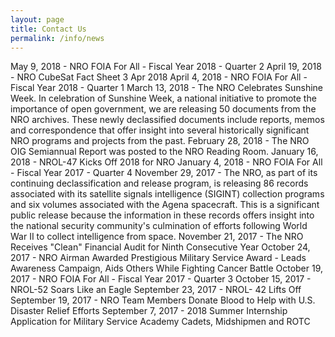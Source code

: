 ```yaml
---
layout: page
title: Contact Us
permalink: /info/news
---
```


May 9, 2018 - NRO FOIA For All - Fiscal Year 2018 - Quarter 2
April 19, 2018 - NRO CubeSat Fact Sheet 3 Apr 2018
April 4, 2018 - NRO FOIA For All - Fiscal Year 2018 - Quarter 1
March 13, 2018 - The NRO Celebrates Sunshine Week. In celebration of Sunshine Week, a national initiative to promote the importance of open government, we are releasing 50 documents from the NRO archives. These newly declassified documents include reports, memos and correspondence that offer insight into several historically significant NRO programs and projects from the past.
February 28, 2018 - The NRO OIG Semiannual Report was posted to the NRO Reading Room.
January 16, 2018 - NROL-47 Kicks Off 2018 for NRO
January 4, 2018 - NRO FOIA For All - Fiscal Year 2017 - Quarter 4
November 29, 2017 - The NRO, as part of its continuing declassification and release program, is releasing 86 records associated with its satellite signals intelligence (SIGINT) collection programs and six volumes associated with the Agena spacecraft. This is a significant public release because the information in these records offers insight into the national security community's culmination of efforts following World War II to collect intelligence from space.
November 21, 2017 - The NRO Receives "Clean" Financial Audit for Ninth Consecutive Year
October 24, 2017 - NRO Airman Awarded Prestigious Military Service Award - Leads Awareness Campaign, Aids Others While Fighting Cancer Battle
October 19, 2017 - NRO FOIA For All - Fiscal Year 2017 - Quarter 3
October 15, 2017 - NROL-52 Soars Like an Eagle
September 23, 2017 - NROL- 42 Lifts Off
September 19, 2017 - NRO Team Members Donate Blood to Help with U.S. Disaster Relief Efforts
September 7, 2017 - 2018 Summer Internship Application for Military Service Academy Cadets, Midshipmen and ROTC
